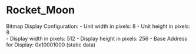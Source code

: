 # Rocket_Moon
Bitmap Display Configuration:
    - Unit width in pixels: 8
    - Unit height in pixels: 8  
    - Display width in pixels: 512
    - Display height in pixels: 256
    - Base Address for Display: 0x10001000 (static data)
